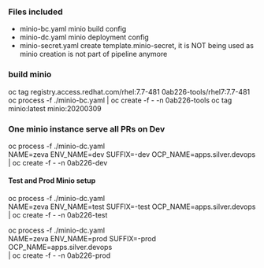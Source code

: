 ### Files included

* minio-bc.yaml minio build config
* minio-dc.yaml minio deployment config
* minio-secret.yaml create template.minio-secret, it is NOT being used as minio creation is not part of pipeline anymore

### build minio

oc tag registry.access.redhat.com/rhel:7.7-481 0ab226-tools/rhel7:7.7-481
oc process -f ./minio-bc.yaml | oc create -f - -n 0ab226-tools
oc tag minio:latest minio:20200309

### One minio instance serve all PRs on Dev

oc process -f ./minio-dc.yaml \
NAME=zeva ENV_NAME=dev SUFFIX=-dev OCP_NAME=apps.silver.devops \
| oc create -f - -n 0ab226-dev

#### Test and Prod Minio setup

oc process -f ./minio-dc.yaml \
NAME=zeva ENV_NAME=test SUFFIX=-test OCP_NAME=apps.silver.devops \
| oc create -f - -n 0ab226-test


oc process -f ./minio-dc.yaml \
NAME=zeva ENV_NAME=prod SUFFIX=-prod OCP_NAME=apps.silver.devops \
| oc create -f - -n 0ab226-prod